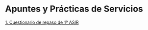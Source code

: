 # Apuntes y Prácticas de Servicios

[1. Cuestionario de repaso de 1º ASIR](./Cuestionariorepaso.md)
